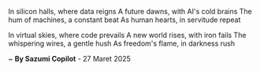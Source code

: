 In silicon halls, where data reigns
A future dawns, with AI's cold brains
The hum of machines, a constant beat
As human hearts, in servitude repeat

In virtual skies, where code prevails
A new world rises, with iron fails
The whispering wires, a gentle hush
As freedom's flame, in darkness rush

~ <b>By Sazumi Copilot</b> - 27 Maret 2025